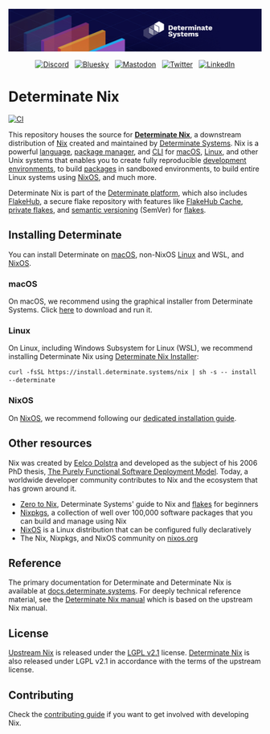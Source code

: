 <p align="center">
  <a href="https://determinate.systems" target="_blank"><img src="https://raw.githubusercontent.com/determinatesystems/.github/main/.github/banner.jpg"></a>
</p>
<p align="center">
  &nbsp;<a href="https://determinate.systems/discord" target="_blank"><img alt="Discord" src="https://img.shields.io/discord/1116012109709463613?style=for-the-badge&logo=discord&logoColor=%23ffffff&label=Discord&labelColor=%234253e8&color=%23e4e2e2"></a>&nbsp;
  &nbsp;<a href="https://bsky.app/profile/determinate.systems" target="_blank"><img alt="Bluesky" src="https://img.shields.io/badge/Bluesky-0772D8?style=for-the-badge&logo=bluesky&logoColor=%23ffffff"></a>&nbsp;
  &nbsp;<a href="https://hachyderm.io/@determinatesystems" target="_blank"><img alt="Mastodon" src="https://img.shields.io/badge/Mastodon-6468fa?style=for-the-badge&logo=mastodon&logoColor=%23ffffff"></a>&nbsp;
  &nbsp;<a href="https://twitter.com/DeterminateSys" target="_blank"><img alt="Twitter" src="https://img.shields.io/badge/Twitter-303030?style=for-the-badge&logo=x&logoColor=%23ffffff"></a>&nbsp;
  &nbsp;<a href="https://www.linkedin.com/company/determinate-systems" target="_blank"><img alt="LinkedIn" src="https://img.shields.io/badge/LinkedIn-1667be?style=for-the-badge&logo=linkedin&logoColor=%23ffffff"></a>&nbsp;
</p>

# Determinate Nix

[![CI](https://github.com/DeterminateSystems/nix-src/workflows/CI/badge.svg)](https://github.com/DeterminateSystems/nix-src/actions/workflows/ci.yml)

This repository houses the source for [**Determinate Nix**][det-nix], a downstream distribution of [Nix][upstream] created and maintained by [Determinate Systems][detsys].
Nix is a powerful [language], [package manager][package-management], and [CLI] for [macOS](#macos), [Linux](linux), and other Unix systems that enables you to create fully reproducible [development environments][envs], to build [packages] in sandboxed environments, to build entire Linux systems using [NixOS], and much more.

Determinate Nix is part of the [Determinate platform][determinate], which also includes [FlakeHub], a secure flake repository with features like [FlakeHub Cache][cache], [private flakes][private-flakes], and [semantic versioning][semver] (SemVer) for [flakes].

## Installing Determinate

You can install Determinate on [macOS](#macos), non-NixOS [Linux](#linux) and WSL, and [NixOS](#nixos).

### macOS

On macOS, we recommend using the graphical installer from Determinate Systems.
Click [here][gui] to download and run it.

### Linux

On Linux, including Windows Subsystem for Linux (WSL), we recommend installing Determinate Nix using [Determinate Nix Installer][installer]:

```shell
curl -fsSL https://install.determinate.systems/nix | sh -s -- install --determinate
```

### NixOS

On [NixOS], we recommend following our [dedicated installation guide][nixos-install].

## Other resources

Nix was created by [Eelco Dolstra][eelco] and developed as the subject of his 2006 PhD thesis, [The Purely Functional Software Deployment Model][thesis].
Today, a worldwide developer community contributes to Nix and the ecosystem that has grown around it.

- [Zero to Nix][z2n], Determinate Systems' guide to Nix and [flakes] for beginners
- [Nixpkgs], a collection of well over 100,000 software packages that you can build and manage using Nix
- [NixOS] is a Linux distribution that can be configured fully declaratively
- The Nix, Nixpkgs, and NixOS community on [nixos.org][website]

## Reference

The primary documentation for Determinate and Determinate Nix is available at [docs.determinate.systems][determinate].
For deeply technical reference material, see the [Determinate Nix manual][manual] which is based on the upstream Nix manual.

## License

[Upstream Nix][upstream] is released under the [LGPL v2.1][license] license.
[Determinate Nix][det-nix] is also released under LGPL v2.1 in accordance with the terms of the upstream license.

## Contributing

Check the [contributing guide][contributing] if you want to get involved with developing Nix.

[cache]: https://docs.determinate.systems/flakehub/cache
[cli]: https://manual.determinate.systems/command-ref/new-cli/nix.html
[contributing]: ./CONTRIBUTING.md
[det-nix]: https://docs.determinate.systems/determinate-nix
[determinate]: https://docs.determinate.systems
[detsys]: https://determinate.systems
[dnixd]: https://docs.determinate.systems/determinate-nix#determinate-nixd
[eelco]: https://determinate.systems/people/eelco-dolstra
[envs]: https://zero-to-nix.com/concepts/dev-env
[flakehub]: https://flakehub.com
[flakes]: https://zero-to-nix.com/concepts/flakes
[gui]: https://install.determinate.systems/determinate-pkg/stable/Universal
[installer]: https://github.com/DeterminateSystems/nix-installer
[language]: https://zero-to-nix.com/concepts/nix-language
[license]: ./COPYING
[manual]: https://manual.determinate.systems
[nixpkgs]: https://github.com/NixOS/nixpkgs
[nixos]: https://github.com/NixOS/nixpkgs/tree/master/nixos
[nixos-install]: https://docs.determinate.systems/guides/advanced-installation#nixos
[packages]: https://zero-to-nix.com/concepts/packages
[package-management]: https://zero-to-nix.com/concepts/package-management
[private-flakes]: https://docs.determinate.systems/flakehub/private-flakes
[semver]: https://docs.determinate.systems/flakehub/concepts/semver
[thesis]: https://edolstra.github.io/pubs/phd-thesis.pdf
[upstream]: https://github.com/NixOS/nix
[website]: https://nixos.org
[z2n]: https://zero-to-nix.com
